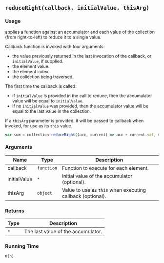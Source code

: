 ## `reduceRight(callback, initialValue, thisArg)`

### Usage

applies a function against an accumulator and each value of the collection (from right-to-left)
to reduce it to a single value.

Callback function is invoked with four arguments:
- the value previously returned in the last invocation of the callback, or `initialValue`, if supplied.
- the element value.
- the element index.
- the collection being traversed.

The first time the callback is called:
- if `initialValue` is provided in the call to reduce, then the accumulator value will be equal to `initialValue`.
- if no `initialValue` was provided, then the accumulator value will be equal to the last value in the collection.

If a `thisArg` parameter is provided, it will be passed to callback when invoked, for use as its `this` value.

```javascript
var sum = collection.reduceRight((acc, current) => acc + current.val, 0);
```

### Arguments

| Name         | Type       | Description                                                |
|--------------|------------|------------------------------------------------------------|
| callback     | `function` | Function to execute for each element.                      |
| initialValue | `*`        | Initial value of the accumulator (optional).               |
| thisArg      | `object`   | Value to use as `this` when executing callback (optional). |

### Returns

| Type       | Description                        |
|------------|------------------------------------|
| `*`        | The last value of the accumulator. |

### Running Time

`O(n)`
